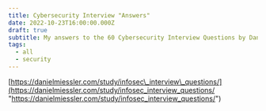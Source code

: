 ```yaml
---
title: Cybersecurity Interview "Answers"
date: 2022-10-23T16:00:00.000Z
draft: true
subtitle: My answers to the 60 Cybersecurity Interview Questions by DanielMiessler
tags:
  - all
  - security
---
```


[https://danielmiessler.com/study/infosec\_interview\_questions/](https://danielmiessler.com/study/infosec_interview_questions/ "https://danielmiessler.com/study/infosec_interview_questions/")
